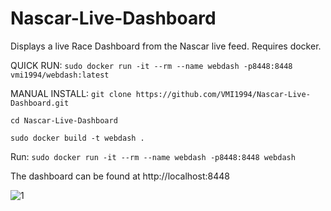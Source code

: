 # Nascar-Live-Dashboard

Displays a live Race Dashboard from the Nascar live feed.  Requires docker.

QUICK RUN:
``` sudo docker run -it --rm --name webdash -p8448:8448 vmi1994/webdash:latest ```

MANUAL INSTALL:
``` git clone https://github.com/VMI1994/Nascar-Live-Dashboard.git ```

``` cd Nascar-Live-Dashboard ```

``` sudo docker build -t webdash . ```

Run:
``` sudo docker run -it --rm --name webdash -p8448:8448 webdash ```

The dashboard can be found at http://localhost:8448

![1](https://github.com/VMI1994/Nascar-Live-Dashboard/blob/main/1.jpg)
